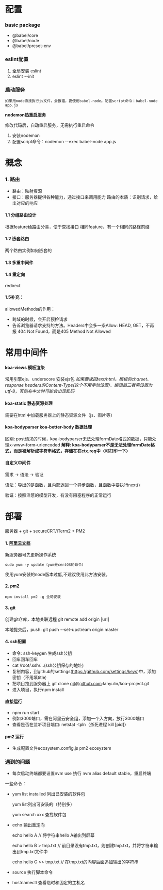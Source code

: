 # 配置
### basic package
- @babel/core 
- @babel/node
- @babel/preset-env

### eslint配置
1. 全局安装 eslint
2. eslint --init

### 启动服务
    如果用node直接执行js文件，会报错，要使用babel-node。配置script命令：babel-node app.js

  __nodemon热重启服务__

  修改代码后，自动重启服务，无需执行重启命令
1. 安装nodemon
2. 配置script命令：nodemon --exec babel-node app.js


# 概念
### 1. 路由
- 路由：映射资源
- 接口：服务器提供各种能力，通过接口来调用能力
路由的本质：识别请求，给出对应的响应

#### 1.1 分组路由设计
根据feature给路由分类，便于查找接口
相同feature，有一个相同的路径前缀

#### 1.2 嵌套路由
两个路由实例如何嵌套的

#### 1.3 多重中间件

#### 1.4 重定向
redirect

#### 1.5补充：
allowedMethods的作用：
- 跨域的时候，会开启预检请求
- 告诉浏览器请求支持的方法。Headers中会多一条Allow: HEAD, GET，不再报 404 Not Found，而是405 Method Not Allowed

# 常用中间件
#### koa-views 模板渲染
常用引擎ejs、underscore
安装ejs包
*如果要返回text/html，模板的charset、response headers的Content-Type(这个不用手动设置)、编辑器三者需设置为utf-8，否则有中文时可能会出现乱码*


#### koa-static 静态资源处理
需要在html中加载服务器上的静态资源文件（js、图片等）

#### koa-bodyparser koa-better-body 数据处理
区别: post请求的时候，koa-bodyparser无法处理formDate格式的数据，只能处理x-www-form-urlencoded
**解释: koa-bodyparser不是无法处理formDate格式，而是被解析成字符串格式，存储在在ctx.req中（可打印一下）**

#### 自定义中间件
需求 -> 语法 -> 验证

语法：导出的是函数，且内部返回一个异步函数，且函数中要执行next()

验证：按照洋葱的模型开发，有没有阻塞程序的正常运行


# 部署

服务器 + git + secureCRT/iTerm2 + PM2

#### 1. [阿里云文档](https://help.aliyun.com/document_detail/50775.html)


新服务器可先更新操作系统
```
sudo yum -y update（yum是centOS的命令）
````
使用yum安装的node版本过低,不建议使用此方法安装。

#### 2. pm2
```
npm install pm2 -g 全局安装
```

#### 3. git

创建git仓库，本地关联远程 git remote add origin [url]

本地提交后，push: git push --set-upstream origin master

#### 4. ssh配置
- 命令: ssh-keygen 生成ssh公钥
- 回车回车回车
- cat /root/.ssh/...(ssh公钥保存的地址)
- 复制内容，到github的settings(https://github.com/settings/keys)中，添加密钥（不用填title)
- 把项目拉到服务器上 git clone git@github.com:lanyulin/koa-project.git
- 进入项目，执行npm install

#### 直接运行
- npm run start
- 例如3000端口，需在阿里云安全组，添加一个入方向，放行3000端口
- 查看是否在监听项目端口: netstat -tpln（杀死进程 kill [pid]）

#### pm2 运行
- 生成配置文件ecosystem.config.js
  pm2 ecosystem

### 遇到的问题
- 每次启动终端都要设置nvm use 
  执行 nvm alias default stable，重启终端



一些命令：
- yum list installed 列出已安装的软件包

    yum list列出可安装的（特别多）

    yum search xxx 查找软件包
- echo 输出重定向

    echo hello A  // 将字符串hello A输出到屏幕

    echo hello B > tmp.txt  // 前目录没有tmp.txt，则创建tmp.txt，并将字符串输出到tmp.txt文件中

    echo hello C >> tmp.txt  // 在tmp.txt的内容后面追加输出的字符串

- source 执行脚本命令

- hostnamectl 查看临时和固定的主机名
